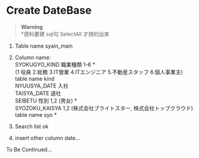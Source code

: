 # Create DateBase #  
> **Warning**  
> *資料要建  sql句 SelectAll 才撈的出來

1. Table name syain_main
     
2. Column name:  
   SYOKUGYO_KIND  職業種類  1-6 *  
             (1 役員  2.総務  3.IT營業  4.ITエンジニア 5.不動産スタッフ  6.個人事業主) table name kind  
   NYUUSYA_DATE   入社  
   TAISYA_DATE    退社  
   SEIBETU   性別   1,2 (男女)  *   
   SYOZOKU_KAISYA   1,2   (株式会社ブライトスター, 株式会社トップクラウド)  table name syo *  
  
3. Search list ok
   
4. insert other column date...

To Be Continued...  



